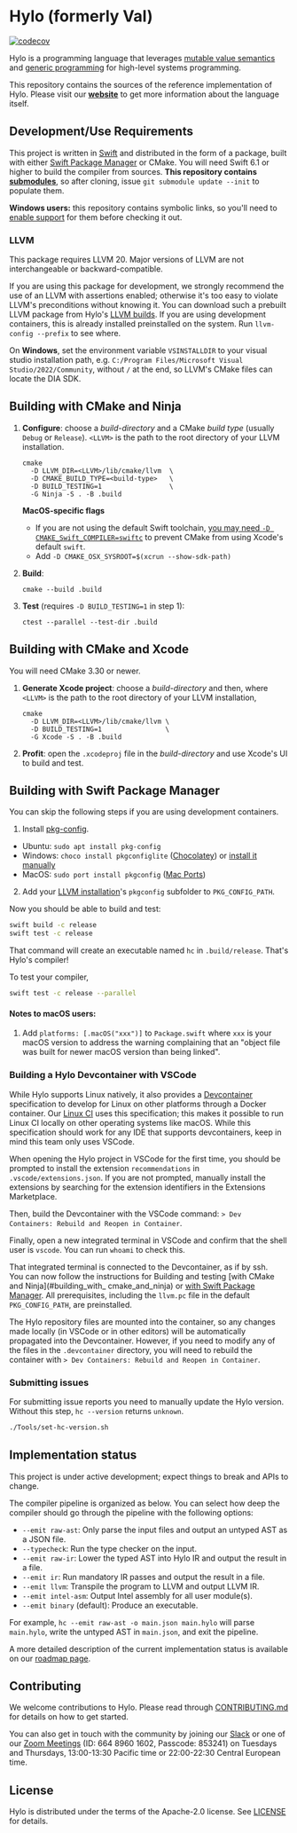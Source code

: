 # Hylo (formerly Val)


[![codecov](https://codecov.io/gh/hylo-lang/hylo/graph/badge.svg?token=YF1Q8W88VN)](https://codecov.io/gh/hylo-lang/hylo)

Hylo is a programming language that leverages [mutable value semantics](Docs/ImplementationStrategiesForMutableValueSemantics.pdf) and [generic programming](https://fm2gp.com) for high-level systems programming.

This repository contains the sources of the reference implementation of Hylo.
Please visit our **[website](https://hylo-lang.org)** to get more information about the language itself.

## Development/Use Requirements

This project is written in [Swift](https://swift.org) and distributed in the form of a package, built with either [Swift Package Manager](https://swift.org/package-manager/) or CMake.
You will need Swift 6.1 or higher to build the compiler from sources.
**This repository contains
[submodules](https://git-scm.com/book/en/v2/Git-Tools-Submodules)**,
so after cloning, issue `git submodule update --init` to populate
them.

**Windows users:** this repository contains symbolic links, so you'll
need to [enable support](https://stackoverflow.com/a/59761201/125349)
for them before checking it out.

### LLVM

This package requires LLVM 20. Major versions of LLVM are not
interchangeable or backward-compatible.

If you are using this package for development, we strongly recommend
the use of an LLVM with assertions enabled; otherwise it's too
easy to violate LLVM's preconditions without knowing it. 
You can download such a prebuilt LLVM package from Hylo's 
[LLVM builds](https://github.com/hylo-lang/llvm-build).
If you are using development containers, this is already installed preinstalled on the system. Run `llvm-config --prefix` to see where.

On **Windows**, set the environment variable `VSINSTALLDIR` to your visual studio installation path, e.g. `C:/Program Files/Microsoft Visual Studio/2022/Community`, without `/` at the end, so LLVM's CMake files can locate the DIA SDK.

## Building with CMake and Ninja

1. **Configure**: choose a *build-directory* and a CMake *build type*
   (usually `Debug` or `Release`). `<LLVM>` is the path
   to the root directory of your LLVM installation.

	```
	cmake 
      -D LLVM_DIR=<LLVM>/lib/cmake/llvm  \
      -D CMAKE_BUILD_TYPE=<build-type>   \
      -D BUILD_TESTING=1                 \
      -G Ninja -S . -B .build
   ```
     
   **MacOS-specific flags**
    - If you are not using the default Swift toolchain, [you may need `-D CMAKE_Swift_COMPILER=swiftc`](https://gitlab.kitware.com/cmake/cmake/-/issues/25750) to prevent CMake from using Xcode's default `swift`.
    - Add `-D CMAKE_OSX_SYSROOT=$(xcrun --show-sdk-path)`

2. **Build**: 

   ```
   cmake --build .build
   ```

3. **Test** (requires `-D BUILD_TESTING=1` in step 1):

   ```
   ctest --parallel --test-dir .build
   ```

## Building with CMake and Xcode

You will need CMake 3.30 or newer.

1. **Generate Xcode project**: choose a *build-directory* and then,
   where `<LLVM>` is the path to the root directory of your LLVM
   installation,

    ```
    cmake 
      -D LLVM_DIR=<LLVM>/lib/cmake/llvm \
      -D BUILD_TESTING=1                \
      -G Xcode -S . -B .build
    ```

2. **Profit**: open the `.xcodeproj` file in the *build-directory* and
   use Xcode's UI to build and test.

## Building with Swift Package Manager

You can skip the following steps if you are using development containers.

1. Install [pkg-config](https://en.wikipedia.org/wiki/Pkg-config).
  - Ubuntu: `sudo apt install pkg-config`
  - Windows: `choco install pkgconfiglite` ([Chocolatey](https://community.chocolatey.org/packages/pkgconfiglite)) or [install it manually](https://sourceforge.net/projects/pkgconfiglite/)
  - MacOS: `sudo port install pkgconfig` ([Mac Ports](https://ports.macports.org/port/pkgconfig/))
2. Add your [LLVM installation](https://github.com/hylo-lang/llvm-build)'s `pkgconfig` subfolder to `PKG_CONFIG_PATH`.

Now you should be able to build and test:
```bash
swift build -c release
swift test -c release
```

That command will create an executable named `hc` in `.build/release`.
That's Hylo's compiler!

To test your compiler,

```bash
swift test -c release --parallel
```

#### Notes to macOS users:

1. Add `platforms: [.macOS("xxx")]` to `Package.swift` where `xxx` is
   your macOS version to address the warning complaining that an
   "object file was built for newer macOS version than being linked".

### Building a Hylo Devcontainer with VSCode

While Hylo supports Linux natively, it also provides a [Devcontainer](https://containers.dev/) specification to develop for Linux on other platforms through a Docker container. Our [Linux CI](.github/workflows/build-and-test.yml) uses this specification; this makes it possible to run Linux CI locally on other operating systems like macOS. While this specification should work for any IDE that supports devcontainers, keep in mind this team only uses VSCode.

When opening the Hylo project in VSCode for the first time, you should be prompted to install the extension `recommendations` in `.vscode/extensions.json`. If you are not prompted, manually install the extensions by searching for the extension identifiers in the Extensions Marketplace.

Then, build the Devcontainer with the VSCode command: `> Dev Containers: Rebuild and Reopen in Container`.

Finally, open a new integrated terminal in VSCode and confirm that the shell user is `vscode`. You can run `whoami` to check this.

That integrated terminal is connected to the Devcontainer, as if by ssh.  
You can now follow the instructions for Building and testing [with CMake and Ninja](#building_with_ cmake_and_ninja) or [with Swift Package Manager](#building_with_swift_package_manager).
All prerequisites, including the `llvm.pc` file in the default `PKG_CONFIG_PATH`, are preinstalled.

The Hylo repository files are mounted into the container, so any changes made locally (in VSCode or in other editors) will be automatically propagated into the Devcontainer. However, if you need to modify any of the files in the `.devcontainer` directory, you will need to rebuild the container with `> Dev Containers: Rebuild and Reopen in Container`.

### Submitting issues

For submitting issue reports you need to manually update the Hylo version.
Without this step, ``hc --version`` returns ``unknown``.

```bash
./Tools/set-hc-version.sh
```

## Implementation status

This project is under active development; expect things to break and APIs to change.

The compiler pipeline is organized as below.
You can select how deep the compiler should go through the pipeline with the following options:
- `--emit raw-ast`: Only parse the input files and output an untyped AST as a JSON file.
- `--typecheck`: Run the type checker on the input.
- `--emit raw-ir`: Lower the typed AST into Hylo IR and output the result in a file.
- `--emit ir`: Run mandatory IR passes and output the result in a file.
- `--emit llvm`: Transpile the program to LLVM and output LLVM IR.
- `--emit intel-asm`: Output Intel assembly for all user module(s).
- `--emit binary` (default): Produce an executable.

For example, `hc --emit raw-ast -o main.json main.hylo` will parse `main.hylo`, write the untyped AST in `main.json`, and exit the pipeline.

A more detailed description of the current implementation status is available on our [roadmap page](https://www.hylo-lang.org/pages/implementation-status.html).

## Contributing

We welcome contributions to Hylo.
Please read through [CONTRIBUTING.md](CONTRIBUTING.md) for details on how to get started.

You can also get in touch with the community by joining our [Slack][join-slack] or one of our [Zoom Meetings][join-zoom]
(ID: 664 8960 1602, Passcode: 853241) on Tuesdays and Thursdays, 13:00-13:30 Pacific time or 22:00-22:30 Central
European time.

[join-slack]: https://join.slack.com/t/val-qs97696/shared_invite/zt-1z3dsblrq-y4qXfEE6wr6uMEJSN9uFyg
[join-zoom]: https://unige.zoom.us/j/66489601602?pwd=z8jMbhAcbxeZBy9js6YTKOIyfSeRrd.1

## License

Hylo is distributed under the terms of the Apache-2.0 license.
See [LICENSE](LICENSE) for details.
